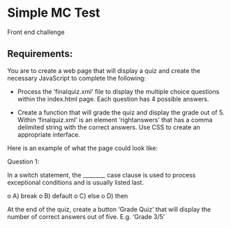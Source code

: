 # Simple MC Test

Front end challenge

## Requirements: 

You are to create a web page that will display a quiz and create the necessary JavaScript to complete the following:

-	Process the ‘finalquiz.xml’ file to display the multiple choice questions within the index.html page. Each question has 4 possible answers. 

-	Create a function that will grade the quiz and display the grade out of 5. Within ‘finalquiz.xml’ is an element ‘rightanswers’ that has a comma delimited string with the correct answers. Use CSS to create an appropriate interface.



Here is an example of what the page could look like:

Question 1:

In a switch statement, the ________ case clause is used to process exceptional conditions and is usually listed last.

o	A) break
o	B) default
o	C) else
o	D) then

At the end of the quiz, create a button ‘Grade Quiz’ that will display the number of correct answers out of five. E.g. ‘Grade 3/5’


